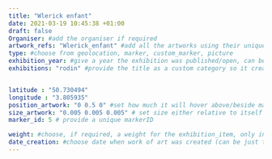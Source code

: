 ```yaml
---
title: "Wlerick enfant"
date: 2021-03-19 10:45:38 +01:00
draft: false
Organiser: #add the organiser if required
artwork_refs: "Wlerick_enfant" #add all the artworks using their unique ID Name
type: #choose from geolocation, marker, custom_marker, picture
exhibition_year: #give a year the exhibition was published/open, can be different of creation date of this item
exhibitions: "rodin" #provide the title as a custom category so it creates a page for the exhibition


latitude : "50.730494"
longitude : "3.805935"
position_artwork: "0 0.5 0" #set how much it will hover above/beside marker/geolocation. Use "0 0 0" for 3 axes
size_artwork: "0.005 0.005 0.005" # set size either relative to itself of to markers
marker_id: 5 # provide a unique markerID

weight: #choose, if required, a weight for the exhibition_item, only integers
date_creation: #choose date when work of art was created (can be just the year if needed)
---
```

